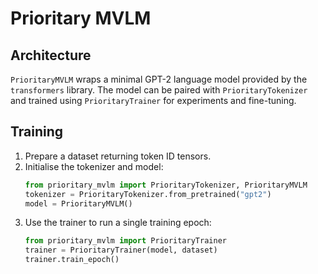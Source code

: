 # Prioritary MVLM

## Architecture

`PrioritaryMVLM` wraps a minimal GPT-2 language model provided by the
`transformers` library.  The model can be paired with `PrioritaryTokenizer`
and trained using `PrioritaryTrainer` for experiments and fine-tuning.

## Training

1. Prepare a dataset returning token ID tensors.
2. Initialise the tokenizer and model:
   ```python
   from prioritary_mvlm import PrioritaryTokenizer, PrioritaryMVLM
   tokenizer = PrioritaryTokenizer.from_pretrained("gpt2")
   model = PrioritaryMVLM()
   ```
3. Use the trainer to run a single training epoch:
   ```python
   from prioritary_mvlm import PrioritaryTrainer
   trainer = PrioritaryTrainer(model, dataset)
   trainer.train_epoch()
   ```
